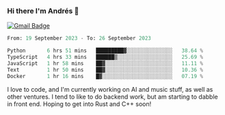 ### Hi there I'm Andrés :lemon:

[![Gmail Badge](https://img.shields.io/badge/-gmail-c14438?style=flat-square&logo=Gmail&logoColor=white&link=mailto:houshuai0816@gmail.com)](mailto:ahduvvuri@gmail.com)

<!--START_SECTION:waka-->

```python
From: 19 September 2023 - To: 26 September 2023

Python       6 hrs 51 mins   █████████▓░░░░░░░░░░░░░░░   38.64 %
TypeScript   4 hrs 33 mins   ██████▒░░░░░░░░░░░░░░░░░░   25.69 %
JavaScript   1 hr 58 mins    ██▓░░░░░░░░░░░░░░░░░░░░░░   11.11 %
Text         1 hr 50 mins    ██▓░░░░░░░░░░░░░░░░░░░░░░   10.36 %
Docker       1 hr 16 mins    █▓░░░░░░░░░░░░░░░░░░░░░░░   07.19 %
```

<!--END_SECTION:waka-->

I love to code, and I'm currently working on AI and music stuff, as well as other ventures. I tend to like to do backend work, but am starting to dabble in front end. Hoping to get into Rust and C++ soon!
